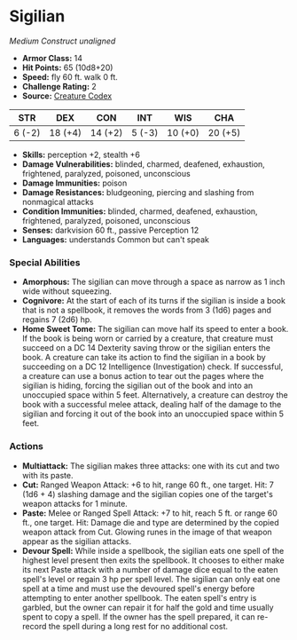 # Sigilian

*Medium* *Construct* *unaligned*

- **Armor Class:** 14
- **Hit Points:** 65 (10d8+20)
- **Speed:** fly 60 ft. walk 0 ft.
- **Challenge Rating:** 2
- **Source:** [Creature Codex](https://koboldpress.com/kpstore/product/creature-codex-for-5th-edition-dnd/)

| STR | DEX | CON | INT | WIS | CHA |
| --- | --- | --- | --- | --- | --- |
| 6 (-2) | 18 (+4) | 14 (+2) | 5 (-3) | 10 (+0) | 20 (+5) |

- **Skills:** perception +2, stealth +6
- **Damage Vulnerabilities:** blinded, charmed, deafened, exhaustion, frightened, paralyzed, poisoned, unconscious
- **Damage Immunities:** poison
- **Damage Resistances:** bludgeoning, piercing and slashing from nonmagical attacks
- **Condition Immunities:** blinded, charmed, deafened, exhaustion, frightened, paralyzed, poisoned, unconscious
- **Senses:** darkvision 60 ft., passive Perception 12
- **Languages:** understands Common but can't speak
### Special Abilities
- **Amorphous:** The sigilian can move through a space as narrow as 1 inch wide without squeezing.
- **Cognivore:** At the start of each of its turns if the sigilian is inside a book that is not a spellbook, it removes the words from 3 (1d6) pages and regains 7 (2d6) hp.
- **Home Sweet Tome:** The sigilian can move half its speed to enter a book. If the book is being worn or carried by a creature, that creature must succeed on a DC 14 Dexterity saving throw or the sigilian enters the book. A creature can take its action to find the sigilian in a book by succeeding on a DC 12 Intelligence (Investigation) check. If successful, a creature can use a bonus action to tear out the pages where the sigilian is hiding, forcing the sigilian out of the book and into an unoccupied space within 5 feet. Alternatively, a creature can destroy the book with a successful melee attack, dealing half of the damage to the sigilian and forcing it out of the book into an unoccupied space within 5 feet.
### Actions
- **Multiattack:** The sigilian makes three attacks: one with its cut and two with its paste.
- **Cut:** Ranged Weapon Attack: +6 to hit, range 60 ft., one target. Hit: 7 (1d6 + 4) slashing damage and the sigilian copies one of the target's weapon attacks for 1 minute.
- **Paste:** Melee or Ranged Spell Attack: +7 to hit, reach 5 ft. or range 60 ft., one target. Hit: Damage die and type are determined by the copied weapon attack from Cut. Glowing runes in the image of that weapon appear as the sigilian attacks.
- **Devour Spell:** While inside a spellbook, the sigilian eats one spell of the highest level present then exits the spellbook. It chooses to either make its next Paste attack with a number of damage dice equal to the eaten spell's level or regain 3 hp per spell level. The sigilian can only eat one spell at a time and must use the devoured spell's energy before attempting to enter another spellbook. The eaten spell's entry is garbled, but the owner can repair it for half the gold and time usually spent to copy a spell. If the owner has the spell prepared, it can re-record the spell during a long rest for no additional cost.
